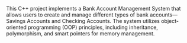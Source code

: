 This C++ project implements a Bank Account Management System that allows users to create and manage different types of bank accounts—Savings Accounts and Checking Accounts. The system utilizes object-oriented programming (OOP) principles, including inheritance, polymorphism, and smart pointers for memory management.
